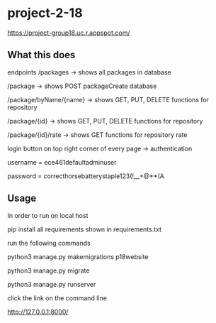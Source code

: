 # project-2-18

https://project-group18.uc.r.appspot.com/

## What this does
endpoints
/packages -> shows all packages in database

/package -> shows POST packageCreate database

/package/byName/{name} -> shows GET, PUT, DELETE functions for repository

/package/{id} -> shows GET, PUT, DELETE functions for repository

/package/{id}/rate -> shows GET functions for repository rate

login button on top right corner of every page -> authentication

username = ece461defaultadminuser

password = correcthorsebatterystaple123(!__+@**(A

## Usage
In order to run on local host

pip install all requirements shown in requirements.txt

run the following commands

python3 manage.py makemigrations p18website

python3 manage.py migrate

python3 manage.py runserver

click the link on the command line

http://127.0.0.1:8000/

